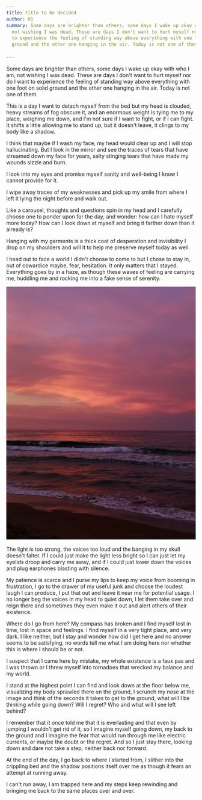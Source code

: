 ```yaml
---
title: Title to be decided
author: H1
summary: Some days are brighter than others, some days I wake up okay with who I am,
  not wishing I was dead. These are days I don't want to hurt myself nor do I want
  to experience the feeling of standing way above everything with one foot on solid
  ground and the other one hanging in the air. Today is not one of them.

---
```

Some days are brighter than others, some days I wake up okay with who I am, not wishing I was dead. These are days I don't want to hurt myself nor do I want to experience the feeling of standing way above everything with one foot on solid ground and the other one hanging in the air. Today is not one of them.

This is a day I want to detach myself from the bed but my head is clouded, heavy streams of fog obscure it, and an enormous weight is tying me to my place, weighing me down, and I'm not sure if I want to fight, or if I can fight. It shifts a little allowing me to stand up, but it doesn't leave, it clings to my body like a shadow.

I think that maybe if I wash my face, my head would clear up and I will stop hallucinating. But I look in the mirror and see the traces of tears that have streamed down my face for years, salty stinging tears that have made my wounds sizzle and burn.

I look into my eyes and promise myself sanity and well-being I know I cannot provide for it.

I wipe away traces of my weaknesses and pick up my smile from where I left it lying the night before and walk out.

Like a carousel, thoughts and questions spin in my head and I carefully choose one to ponder upon for the day, and wonder: how can I hate myself more today? How can I look down at myself and bring it farther down than it already is?

Hanging with my garments is a thick coat of desperation and invisibility I drop on my shoulders and will it to help me preserve myself today as well.

I head out to face a world I didn't choose to come to but I chose to stay in, out of cowardice maybe, fear, hesitation. It only matters that I stayed. Everything goes by in a haze, as though these waves of feeling are carrying me, huddling me and rocking me into a fake sense of serenity.

![](/uploads/IMG-20191114-WA0045.jpg)

The light is too strong, the voices too loud and the banging in my skull doesn't falter. If I could just make the light less bright so I can just let my eyelids droop and carry me away, and if I could just lower down the voices and plug earphones blasting with silence.

My patience is scarce and I purse my lips to keep my voice from booming in frustration, I go to the drawer of my useful junk and choose the loudest laugh I can produce, I put that out and leave it near me for potential usage. I no longer beg the voices in my head to quiet down, I let them take over and reign there and sometimes they even make it out and alert others of their existence.

Where do I go from here? My compass has broken and I find myself lost in time, lost in space and feelings. I find myself in a very tight place, and very dark. I like neither, but I stay and wonder how did I get here and no answer seems to be satisfying, no words tell me what I am doing here nor whether this is where I should be or not.

I suspect that I came here by mistake, my whole existence is a faux pas and I was thrown or I threw myself into tornadoes that wrecked my balance and my world.

I stand at the highest point I can find and look down at the floor below me, visualizing my body sprawled there on the ground, I scrunch my nose at the image and think of the seconds it takes to get to the ground, what will I be thinking while going down? Will I regret? Who and what will I see left behind? 

I remember that it once told me that it is everlasting and that even by jumping I wouldn't get rid of it, so I imagine myself going down, my back to the ground and I imagine the fear that would run through me like electric currents, or maybe the doubt or the regret. And so I just stay there, looking down and dare not take a step, neither back nor forward.

At the end of the day, I go back to where I started from, I slither into the crippling bed and the shadow positions itself over me as though it fears an attempt at running away. 

I can't run away, I am trapped here and my steps keep rewinding and bringing me back to the same places over and over. 